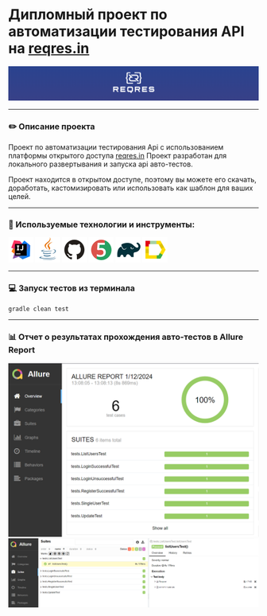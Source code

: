 # Дипломный проект по автоматизации тестирования API на [reqres.in](https://reqres.in/)
![img.png](picture/img.png)

---

### ✏️ Описание проекта 
Проект по автоматизации тестирования Api с использованием платформы открытого доступа [reqres.in](https://reqres.in/)
Проект разработан для локального развертывания и запуска api авто-тестов. 

Проект находится в открытом доступе, поэтому вы можете его скачать, доработать, кастомизировать или использовать как шаблон для ваших целей.

---

### 🧰 Используемые технологии и инструменты:

<p align="left">
<a href="https://www.jetbrains.com/idea/"><img src="picture/Intelij_IDEA.svg" width="50" height="50"  alt="IDEA" title="IntelliJ IDEA"/></a>
<a href="https://www.java.com/"><img src="picture/Java.svg" width="50" height="50" alt="Java" title="Java"/></a>
<a href="https://github.com/"><img src="picture/GitHub.svg" width="50" height="50" alt="Github" title="GitHub"/></a>
<a href="https://junit.org/junit5/"><img src="picture/JUnit5.svg" width="50" height="50" alt="JUnit 5" title="JUnit 5"/></a>
<a href="https://gradle.org/"><img src="picture/Gradle.svg" width="50" height="50" alt="Gradle" title="Gradle"/></a>
<a href="https://github.com/allure-framework/allure2"><img src="picture/Allure_Report.svg" width="50" height="50" alt="Allure" title="Allure"/></a>
</p>

---

### 💻 Запуск тестов из терминала 

`gradle clean test`

---


### 📊 Отчет о результатах прохождения авто-тестов в Allure Report 

![img.png](screen/img.png)
![img_1.png](screen/img_1.png)